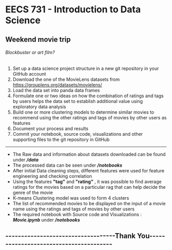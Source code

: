 # EECS 731 - Introduction to Data Science
## Weekend movie trip

###### Blockbuster or art film?

1. Set up a data science project structure in a new git repository in your GitHub account
2. Download the one of the MovieLens datasets from https://grouplens.org/datasets/movielens/
3. Load the data set into panda data frames
4. Formulate one or two ideas on how the combination of ratings and tags by users helps the data set to establish additional value using exploratory data analysis
5. Build one or more clustering models to determine similar movies to recommend using the other ratings and tags of movies by other users as features
6. Document your process and results
7. Commit your notebook, source code, visualizations and other supporting files to the git repository in GitHub
_______________________________________________________________________________________________________________

- The Raw data and information about datasets downloaded can be found under **_/data_**
- The processed data can be seen under **_/notebooks_**
- After initial Data cleaning steps, different features were used for feature engineering and checking correlation
- Using the features **"tag"** and **"rating"** , it was possible to find average ratings for the movies based on a particular rag that can help decide the genre of the movie
- K-means Clustering model was used to form 4 clusters
- The list of recommended movies to be displayed on the input of a movie name using the ratings and tags of movies by other users
- The required notebook with Source code and Visualizations : **_Movie.ipynb_** under **_/notebooks_**

## -----------------------------------Thank You---------------------------------------
